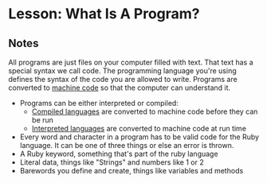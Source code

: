 # Lesson: What Is A Program?

## Notes

All programs are just files on your computer filled with text. That text has a special syntax we call code. The programming language you're using defines the syntax of the code you are allowed to write. Programs are converted to [machine code](https://en.wikipedia.org/wiki/Machine_code) so that the computer can understand it.

- Programs can be either interpreted or compiled:
  - [Compiled languages](https://en.wikipedia.org/wiki/Compiled_language) are converted to machine code before they can be run
  - [Interpreted languages](http://en.wikipedia.org/wiki/Interpreted_language) are converted to machine code at run time
- Every word and character in a program has to be valid code for the Ruby language. It can be one of three things or else an error is thrown.
- A Ruby keyword, something that's part of the ruby language
- Literal data, things like "Strings" and numbers like 1 or 2
- Barewords you define and create, things like variables and methods
